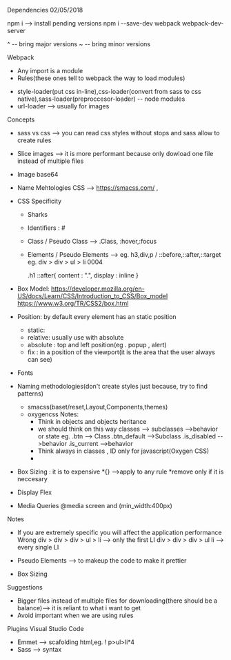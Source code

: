 Dependencies
02/05/2018

npm i --> install pending versions
npm i --save-dev webpack webpack-dev-server

^ -- bring major versions
~ -- bring minor versions

Webpack
- Any import is a module
- Rules(these ones tell to webpack the way to load modules)
* style-loader(put css in-line),css-loader(convert from sass to css native),sass-loader(preproccesor-loader) -- node modules
* url-loader --> usually for images

Concepts

- sass vs css --> you can read css styles without stops and sass allow to create rules
- Slice images --> it is more performant because only dowload one file instead of multiple files
- Image base64
- Name Mehtologies CSS --> https://smacss.com/ ,  
- CSS Specificity
  * Sharks
  * Identifiers : #
  * Class / Pseudo Class --> .Class, :hover,:focus
  * Elements / Pseudo Elements --> eg. h3,div,p / ::before,::after,::target
      eg.
      div > div > ul > li
      0004

      .h1 ::after{
        content : ".",
        display : inline
      }
- Box Model: 
  https://developer.mozilla.org/en-US/docs/Learn/CSS/Introduction_to_CSS/Box_model
  https://www.w3.org/TR/CSS2/box.html

- Position: by default every element has an static position
  * static:
  * relative: usually use with absolute 
  * absolute : top and left position(eg . popup , alert)
  * fix : in a position of the viewport(it is the area that the user always can see)
  
- Fonts
- Naming methodologies(don't create styles just because, try to find patterns)
  * smacss(baset/reset,Layout,Components,themes)
  * oxygencss
  Notes:
    - Think in objects and objects heritance
    - we should think on this way classes --> subclasses -->behavior or state
      eg.
        .btn  --> Class
        .btn_default -->Subclass
        .is_disabled -->behavior
        .is_current -->behavior
    - Think always in classes , ID only for javascript(Oxygen CSS)
    - 
- Box Sizing : it is to expensive
  *{} -->apply to any rule
  *remove only if it is neccesary
- Display Flex
- Media Queries
  @media screen and (min_width:400px) 


Notes
  - If you are extremely specific you will affect the application performance
    Wrong
    div > div > div > ul > li --> only the first LI
    div > div > div > ul  li  --> every single LI 


  - Pseudo Elements --> to makeup the code to make it prettier 
  - Box Sizing  

  Suggestions
  - Bigger files instead of multiple files for downloading(there should be a balance)--> it is reliant to what i want to get
  - Avoid important when we are using rules



  Plugins Visual Studio Code
  - Emmet --> scafolding html,eg.
  !
  p>ul>li*4
  - Sass --> syntax
